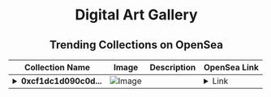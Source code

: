 <div align="center">

# Digital Art Gallery

## Trending Collections on OpenSea

| Collection Name                       | Image                                                                                     | Description                       | OpenSea Link                                                                                          |
|---------------------------------------|-------------------------------------------------------------------------------------------|-----------------------------------|--------------------------------------------------------------------------------------------------------|
| **<details><summary>0xcf1dc1d090c0d...</summary>0xcf1dc1d090c0d68868e55eab6a294eb424051bd0</details>** | ![Image](https://i2.seadn.io/optimism/0xde17cc6288136281514f338fcba1574a0c4cb18f/6404459f0a28661c41bd910f8b5899/e86404459f0a28661c41bd910f8b5899.png?w=200&auto=format) |  | <details><summary>Link</summary>[0xcf1dc1d090c0d68868e55eab6a294eb424051bd0](https://opensea.io/collection/0xcf1dc1d090c0d68868e55eab6a294eb424051bd0)</details> |

</div>